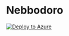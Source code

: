 # Nebbodoro

[![Deploy to Azure](http://azuredeploy.net/deploybutton.png)](https://azuredeploy.net/)
